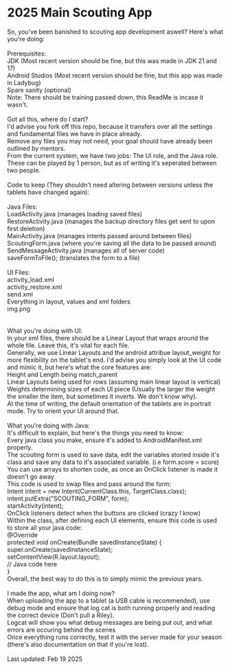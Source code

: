 # 2025 Main Scouting App

So, you've been banished to scouting app development aswell? Here's what you're doing: <br/> 
<br/> 
Prerequisites:<br/> 
JDK (Most recent version should be fine, but this was made in JDK 21 and 17) <br/> 
Android Studios (Most recent version should be fine, but this app was made in Ladybug)<br/> 
Spare sanity (optional) <br/> 
Note: There should be training passed down, this ReadMe is incase it wasn't. <br/> 
<br/> 
Got all this, where do I start? <br/> 
I'd advise you fork off this repo, because it transfers over all the settings and fundamental files we have in place already. <br/> 
Remove any files you may not need, your goal should have already been outlined by mentors. <br/> 
From the current system, we have two jobs: The UI role, and the Java role. These can be played by 1 person, but as of writing it's seperated between two people. <br/> 
<br/> 
Code to keep (They shouldn't need altering between versions unless the tablets have changed again): <br/> 
<br/> 
Java Files: <br/> 
LoadActivity.java (manages loading saved files)<br/> 
RestoreActivity.java (manages the backup directory files get sent to upon first deletion)<br/> 
MainActivity.java (manages intents passed around between files)<br/> 
ScoutingForm.java (where you're saving all the data to be passed around)<br/> 
SendMessageActivity.java (manages all of server code)<br/> 
saveFormToFile(); (translates the form to a file)<br/> 
<br/> 
UI Files: <br/> 
activity_load.xml<br/> 
activity_restore.xml<br/> 
send.xml <br/> 
Everything in layout, values and xml folders <br/> 
img.png <br/> 
<br/> 
<br/> 
What you're doing with UI: <br/> 
In your xml files, there should be a Linear Layout that wraps around the whole file. Leave this, it's vital for each file. <br/> 
Generally, we use Linear Layouts and the android attribue layout_weight for more flexibility on the tablet's end. I'd advise you simply look at the UI code and mimic it, but here's what the core features are: <br/> 
Height and Length being match_parent <br/> 
Linear Layouts being used for rows (assuming main linear layout is vertical) <br/> 
Weights determining sizes of each UI piece (Usually the larger the weight the smaller the item, but sometimes it inverts. We don't know why). <br/> 
At the time of writing, the default orientation of the tablets are in portrait mode. Try to orient your UI around that. <br/> 
<br/> 
What you're doing with Java: <br/> 
It's difficult to explain, but here's the things you need to know: <br/> 
Every java class you make, ensure it's added to AndroidManifest.xml properly. <br/> 
The scouting form is used to save data, edit the variables storied inside it's class and save any data to it's associated variable. (i.e form.score = score) <br/> 
You can use arrays to shorten code, as once an OnClick listener is made it doesn't go away <br/> 
This code is used to swap files and pass around the form: <br/> 
Intent intent = new Intent(CurrentClass.this, TargetClass.class);<br/> 
intent.putExtra("SCOUTING_FORM", form);<br/> 
startActivity(intent);<br/> 
OnClick listeners detect when the buttons are clicked (crazy I know) <br/> 
Within the class, after defining each UI elements, ensure this code is used to store all your java code: <br/> 
    @Override <br/> 
    protected void onCreate(Bundle savedInstanceState) {<br/> 
        super.onCreate(savedInstanceState);<br/> 
        setContentView(R.layout.layout);<br/> 
        // Java code here <br/> 
    } <br/> 
Overall, the best way to do this is to simply mimic the previous years.<br/> 
<br/> 
I made the app, what am I doing now? <br/> 
When uploading the app to a tablet (a USB cable is recommended), use debug mode and ensure that log cat is both running properly and reading the correct device (Don't pull a Riley). <br/> 
Logcat will show you what debug messages are being put out, and what errors are occuring behind the scenes <br/> 
Once everything runs correctly, test it with the server made for your season (there's also documentation on that if you're lost).<br/> 
<br/> 
Last updated: Feb 19 2025
